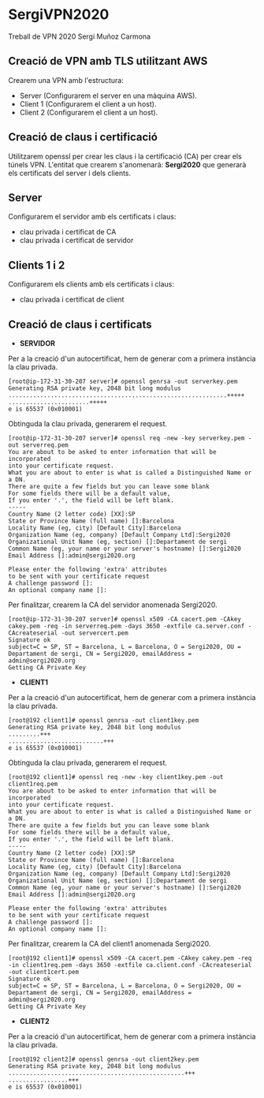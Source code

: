 # SergiVPN2020
Treball de VPN 2020 Sergi Muñoz Carmona

## Creació de VPN amb TLS utilitzant AWS

Crearem una VPN amb l'estructura:
* Server (Configurarem el server en una màquina AWS).
* Client 1 (Configurarem el client a un host).
* Client 2 (Configurarem el client a un host).

## Creació de claus i certificació

Utilitzarem openssl per crear les claus i la certificació (CA) per crear els túnels VPN.
L'entitat que crearem s'anomenarà: **Sergi2020** que generarà els certificats del server i dels clients.

## Server
Configurarem el servidor amb els certificats i claus:

* clau privada i certificat de CA
* clau privada i certificat de servidor

## Clients 1 i 2
Configurarem els clients amb els certificats i claus:

* clau privada i certificat de client


## Creació de claus i certificats

* **SERVIDOR**

Per a la creació d'un autocertificat, hem de generar com a primera instància la clau privada.

```
[root@ip-172-31-30-207 server]# openssl genrsa -out serverkey.pem
Generating RSA private key, 2048 bit long modulus
..............................................................+++++
.......................+++++
e is 65537 (0x010001)
```

Obtinguda la clau privada, generarem el request.

```
[root@ip-172-31-30-207 server]# openssl req -new -key serverkey.pem -out serverreq.pem
You are about to be asked to enter information that will be incorporated
into your certificate request.
What you are about to enter is what is called a Distinguished Name or a DN.
There are quite a few fields but you can leave some blank
For some fields there will be a default value,
If you enter '.', the field will be left blank.
-----
Country Name (2 letter code) [XX]:SP
State or Province Name (full name) []:Barcelona
Locality Name (eg, city) [Default City]:Barcelona
Organization Name (eg, company) [Default Company Ltd]:Sergi2020
Organizational Unit Name (eg, section) []:Departament de sergi
Common Name (eg, your name or your server's hostname) []:Sergi2020
Email Address []:admin@sergi2020.org

Please enter the following 'extra' attributes
to be sent with your certificate request
A challenge password []:
An optional company name []:
```

Per finalitzar, crearem la CA del servidor anomenada Sergi2020.

```
[root@ip-172-31-30-207 server]# openssl x509 -CA cacert.pem -CAkey cakey.pem -req -in serverreq.pem -days 3650 -extfile ca.server.conf -CAcreateserial -out servercert.pem
Signature ok
subject=C = SP, ST = Barcelona, L = Barcelona, O = Sergi2020, OU = Departament de sergi, CN = Sergi2020, emailAddress = admin@sergi2020.org
Getting CA Private Key
```

* **CLIENT1** 

Per a la creació d'un autocertificat, hem de generar com a primera instància la clau privada.

```
[root@192 client1]# openssl genrsa -out client1key.pem
Generating RSA private key, 2048 bit long modulus
.........+++
...........................+++
e is 65537 (0x010001)
```

Obtinguda la clau privada, generarem el request.

```
[root@192 client1]# openssl req -new -key client1key.pem -out client1req.pem
You are about to be asked to enter information that will be incorporated
into your certificate request.
What you are about to enter is what is called a Distinguished Name or a DN.
There are quite a few fields but you can leave some blank
For some fields there will be a default value,
If you enter '.', the field will be left blank.
-----
Country Name (2 letter code) [XX]:SP
State or Province Name (full name) []:Barcelona
Locality Name (eg, city) [Default City]:Barcelona
Organization Name (eg, company) [Default Company Ltd]:Sergi2020
Organizational Unit Name (eg, section) []:Departament de sergi
Common Name (eg, your name or your server's hostname) []:Sergi2020
Email Address []:admin@sergi2020.org

Please enter the following 'extra' attributes
to be sent with your certificate request
A challenge password []:
An optional company name []:

```
Per finalitzar, crearem la CA del client1 anomenada Sergi2020.

```
[root@192 client1]# openssl x509 -CA cacert.pem -CAkey cakey.pem -req -in client1req.pem -days 3650 -extfile ca.client.conf -CAcreateserial -out client1cert.pem
Signature ok
subject=C = SP, ST = Barcelona, L = Barcelona, O = Sergi2020, OU = Departament de sergi, CN = Sergi2020, emailAddress = admin@sergi2020.org
Getting CA Private Key
```

* **CLIENT2** 

Per a la creació d'un autocertificat, hem de generar com a primera instància la clau privada.

```
[root@192 client2]# openssl genrsa -out client2key.pem
Generating RSA private key, 2048 bit long modulus
..................................................+++
.................+++
e is 65537 (0x010001)
```
